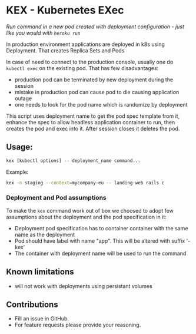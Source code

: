 # KEX - Kubernetes EXec
_Run command in a new pod created with deployment configuration - just like you would with `heroku run`_

In production environment applications are deployed in k8s
using Deployment. That creates Replica Sets and Pods

In case of need to connect to the production console,
usually one do `kubectl exec` on the existing pod. That has few disadvantages:
- production pod can be terminated by new deployment during the session
- mistake in production pod can cause pod to die causing application outage
- one needs to look for the pod name which is randomize by deployment

This script uses deployment name to get the pod spec template from it,
enhance the spec to allow headless application container to run, then
creates the pod and exec into it. After session closes it deletes the pod.

## Usage:

```sh
kex [kubectl options] -- deployment_name command...
```

Example:

```sh
kex -n staging --context=mycompany-eu -- landing-web rails c
```

### Deployment and Pod assumptions

To make the `kex` command work out of box we choosed to adopt few assumptions
about the deployment and the pod specification in it:

- Deployment pod specification has to container container with the same name as the deployment
- Pod should have label with name "app". This will be altered with suffix '-kex'
- The container with deployment name will be used to run the command

## Known limitations

- will not work with deployments using persistant volumes

## Contributions

- Fill an issue in GitHub.
- For feature requests please provide your reasoning.

